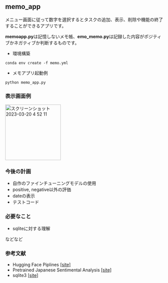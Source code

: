 ## memo_app
メニュー画面に従って数字を選択するとタスクの追加、表示、削除や機能の終了することができるアプリです。

**memoapp.py**は記憶しないメモ帳、**emo_memo.py**は記録した内容がポジティブかネガティブか判断するものです。

- 環境構築
```
conda env create -f memo.yml
```

- メモアプリ起動例
```
python memo_app.py
```

### 表示画面例

<img width="177" alt="スクリーンショット 2023-03-20 4 52 11" src="https://user-images.githubusercontent.com/95089385/226205713-7978b0a0-0661-478f-8982-1635e215b325.png">

### 今後の計画
- 自作のファインチューニングモデルの使用
- positive, negative以外の評価
- dateの表示
- テストコード

### 必要なこと
- sqliteに対する理解

などなど

### 参考文献
- Hugging Face Piplines [[site]](https://huggingface.co/docs/transformers/main_classes/pipelines)
- Pretrained Japanese Sentimental Analysis [[site]](https://huggingface.co/jarvisx17/japanese-sentiment-analysis)
- sqlite3 [[site]](https://docs.python.org/3.10/library/sqlite3.html)
